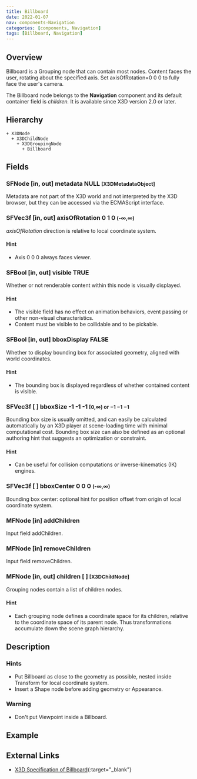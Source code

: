 ```yaml
---
title: Billboard
date: 2022-01-07
nav: components-Navigation
categories: [components, Navigation]
tags: [Billboard, Navigation]
---
```

<style>
.post h3 {
  word-spacing: 0.2em;
}
</style>

## Overview

Billboard is a Grouping node that can contain most nodes. Content faces the user, rotating about the specified axis. Set axisOfRotation=0 0 0 to fully face the user's camera.

The Billboard node belongs to the **Navigation** component and its default container field is *children.* It is available since X3D version 2.0 or later.

## Hierarchy

```
+ X3DNode
  + X3DChildNode
    + X3DGroupingNode
      + Billboard
```

## Fields

### SFNode [in, out] **metadata** NULL <small>[X3DMetadataObject]</small>

Metadata are not part of the X3D world and not interpreted by the X3D browser, but they can be accessed via the ECMAScript interface.

### SFVec3f [in, out] **axisOfRotation** 0 1 0 <small>(-∞,∞)</small>

*axisOfRotation* direction is relative to local coordinate system.

#### Hint

- Axis 0 0 0 always faces viewer.

### SFBool [in, out] **visible** TRUE

Whether or not renderable content within this node is visually displayed.

#### Hint

- The visible field has no effect on animation behaviors, event passing or other non-visual characteristics.
- Content must be visible to be collidable and to be pickable.

### SFBool [in, out] **bboxDisplay** FALSE

Whether to display bounding box for associated geometry, aligned with world coordinates.

#### Hint

- The bounding box is displayed regardless of whether contained content is visible.

### SFVec3f [ ] **bboxSize** -1 -1 -1 <small>[0,∞) or −1 −1 −1</small>

Bounding box size is usually omitted, and can easily be calculated automatically by an X3D player at scene-loading time with minimal computational cost. Bounding box size can also be defined as an optional authoring hint that suggests an optimization or constraint.

#### Hint

- Can be useful for collision computations or inverse-kinematics (IK) engines.

### SFVec3f [ ] **bboxCenter** 0 0 0 <small>(-∞,∞)</small>

Bounding box center: optional hint for position offset from origin of local coordinate system.

### MFNode [in] **addChildren**

Input field addChildren.

### MFNode [in] **removeChildren**

Input field removeChildren.

### MFNode [in, out] **children** [ ] <small>[X3DChildNode]</small>

Grouping nodes contain a list of children nodes.

#### Hint

- Each grouping node defines a coordinate space for its children, relative to the coordinate space of its parent node. Thus transformations accumulate down the scene graph hierarchy.

## Description

### Hints

- Put Billboard as close to the geometry as possible, nested inside Transform for local coordinate system.
- Insert a Shape node before adding geometry or Appearance.

### Warning

- Don't put Viewpoint inside a Billboard.

## Example

<x3d-canvas src="https://create3000.github.io/media/examples/Navigation/Billboard/Billboard.x3d" update="auto"></x3d-canvas>

## External Links

- [X3D Specification of Billboard](https://www.web3d.org/documents/specifications/19775-1/V4.0/Part01/components/navigation.html#Billboard){:target="_blank"}
